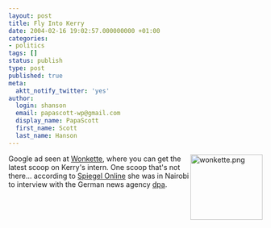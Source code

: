 ```yaml
---
layout: post
title: Fly Into Kerry
date: 2004-02-16 19:02:57.000000000 +01:00
categories:
- politics
tags: []
status: publish
type: post
published: true
meta:
  aktt_notify_twitter: 'yes'
author:
  login: shanson
  email: papascott-wp@gmail.com
  display_name: PapaScott
  first_name: Scott
  last_name: Hanson
---
```

<p><img alt="wonkette.png" src="https://www.papascott.de/wordpress/wp-content/uploads/2004/02/wonkette.png" width="143" height="130" border="0" align="right" /> Google ad seen at <a href="http://www.wonkette.com/">Wonkette</a>, where you can get the latest scoop on Kerry's intern. One scoop that's not there... according to <a title="US-Wahlkampf: Deutsche Spur - Politik - SPIEGEL ONLINE" href="http://www.spiegel.de/politik/ausland/0,1518,286669,00.html">Spiegel Online</a> she was in Nairobi to interview with the German news agency <a href="http://www.dpa.de/">dpa</a>.</p>
